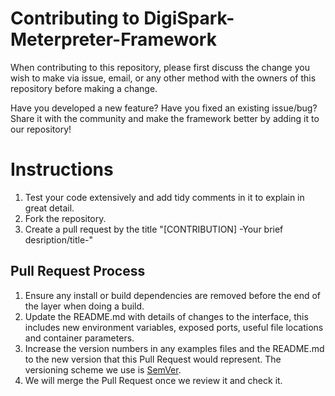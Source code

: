 # Contributing to DigiSpark-Meterpreter-Framework
When contributing to this repository, please first discuss the change you wish to make via issue,
email, or any other method with the owners of this repository before making a change.

Have you developed a new feature? Have you fixed an existing issue/bug?
Share it with the community and make the framework better by adding it to our repository!

# Instructions

1. Test your code extensively and add tidy comments in it to explain in great detail.
2. Fork the repository.
3. Create a pull request by the title "[CONTRIBUTION] -Your brief desription/title-"
## Pull Request Process

1. Ensure any install or build dependencies are removed before the end of the layer when doing a 
   build.
2. Update the README.md with details of changes to the interface, this includes new environment 
   variables, exposed ports, useful file locations and container parameters.
3. Increase the version numbers in any examples files and the README.md to the new version that this
   Pull Request would represent. The versioning scheme we use is [SemVer](http://semver.org/).
4. We will merge the Pull Request once we review it and check it.
